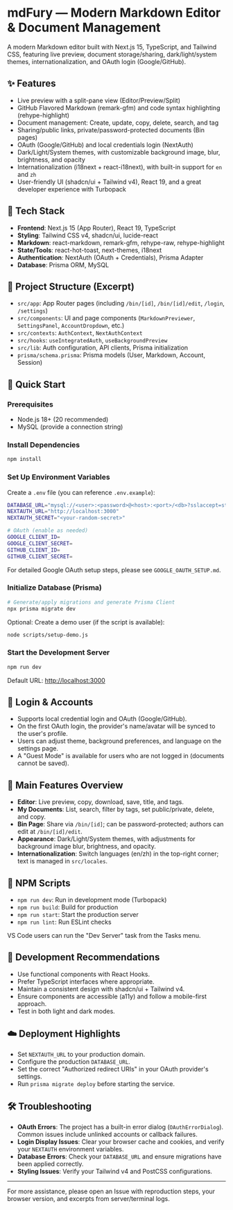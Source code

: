 # mdFury — Modern Markdown Editor & Document Management

A modern Markdown editor built with Next.js 15, TypeScript, and Tailwind CSS, featuring live preview, document storage/sharing, dark/light/system themes, internationalization, and OAuth login (Google/GitHub).

## ✨ Features

-   Live preview with a split-pane view (Editor/Preview/Split)
-   GitHub Flavored Markdown (remark-gfm) and code syntax highlighting (rehype-highlight)
-   Document management: Create, update, copy, delete, search, and tag
-   Sharing/public links, private/password-protected documents (Bin pages)
-   OAuth (Google/GitHub) and local credentials login (NextAuth)
-   Dark/Light/System themes, with customizable background image, blur, brightness, and opacity
-   Internationalization (i18next + react-i18next), with built-in support for `en` and `zh`
-   User-friendly UI (shadcn/ui + Tailwind v4), React 19, and a great developer experience with Turbopack

## 🧱 Tech Stack

-   **Frontend**: Next.js 15 (App Router), React 19, TypeScript
-   **Styling**: Tailwind CSS v4, shadcn/ui, lucide-react
-   **Markdown**: react-markdown, remark-gfm, rehype-raw, rehype-highlight
-   **State/Tools**: react-hot-toast, next-themes, i18next
-   **Authentication**: NextAuth (OAuth + Credentials), Prisma Adapter
-   **Database**: Prisma ORM, MySQL

## 📁 Project Structure (Excerpt)

-   `src/app`: App Router pages (including `/bin/[id]`, `/bin/[id]/edit`, `/login`, `/settings`)
-   `src/components`: UI and page components (`MarkdownPreviewer`, `SettingsPanel`, `AccountDropdown`, etc.)
-   `src/contexts`: `AuthContext`, `NextAuthContext`
-   `src/hooks`: `useIntegratedAuth`, `useBackgroundPreview`
-   `src/lib`: Auth configuration, API clients, Prisma initialization
-   `prisma/schema.prisma`: Prisma models (User, Markdown, Account, Session)

## 🚀 Quick Start

### Prerequisites

-   Node.js 18+ (20 recommended)
-   MySQL (provide a connection string)

### Install Dependencies

```bash
npm install
```

### Set Up Environment Variables

Create a `.env` file (you can reference `.env.example`):

```bash
DATABASE_URL="mysql://<user>:<password>@<host>:<port>/<db>?sslaccept=strict"
NEXTAUTH_URL="http://localhost:3000"
NEXTAUTH_SECRET="<your-random-secret>"

# OAuth (enable as needed)
GOOGLE_CLIENT_ID=
GOOGLE_CLIENT_SECRET=
GITHUB_CLIENT_ID=
GITHUB_CLIENT_SECRET=
```

For detailed Google OAuth setup steps, please see `GOOGLE_OAUTH_SETUP.md`.

### Initialize Database (Prisma)

```bash
# Generate/apply migrations and generate Prisma Client
npx prisma migrate dev
```

Optional: Create a demo user (if the script is available):

```bash
node scripts/setup-demo.js
```

### Start the Development Server

```bash
npm run dev
```

Default URL: [http://localhost:3000](http://localhost:3000)

## 🔐 Login & Accounts

-   Supports local credential login and OAuth (Google/GitHub).
-   On the first OAuth login, the provider's name/avatar will be synced to the user's profile.
-   Users can adjust theme, background preferences, and language on the settings page.
-   A "Guest Mode" is available for users who are not logged in (documents cannot be saved).

## 📝 Main Features Overview

-   **Editor**: Live preview, copy, download, save, title, and tags.
-   **My Documents**: List, search, filter by tags, set public/private, delete, and copy.
-   **Bin Page**: Share via `/bin/[id]`; can be password-protected; authors can edit at `/bin/[id]/edit`.
-   **Appearance**: Dark/Light/System themes, with adjustments for background image blur, brightness, and opacity.
-   **Internationalization**: Switch languages (en/zh) in the top-right corner; text is managed in `src/locales`.

## 📜 NPM Scripts

-   `npm run dev`: Run in development mode (Turbopack)
-   `npm run build`: Build for production
-   `npm run start`: Start the production server
-   `npm run lint`: Run ESLint checks

VS Code users can run the "Dev Server" task from the Tasks menu.

## 🧭 Development Recommendations

-   Use functional components with React Hooks.
-   Prefer TypeScript interfaces where appropriate.
-   Maintain a consistent design with shadcn/ui + Tailwind v4.
-   Ensure components are accessible (a11y) and follow a mobile-first approach.
-   Test in both light and dark modes.

## ☁️ Deployment Highlights

-   Set `NEXTAUTH_URL` to your production domain.
-   Configure the production `DATABASE_URL`.
-   Set the correct "Authorized redirect URIs" in your OAuth provider's settings.
-   Run `prisma migrate deploy` before starting the service.

## 🛠️ Troubleshooting

-   **OAuth Errors**: The project has a built-in error dialog (`OAuthErrorDialog`). Common issues include unlinked accounts or callback failures.
-   **Login Display Issues**: Clear your browser cache and cookies, and verify your `NEXTAUTH` environment variables.
-   **Database Errors**: Check your `DATABASE_URL` and ensure migrations have been applied correctly.
-   **Styling Issues**: Verify your Tailwind v4 and PostCSS configurations.

---
For more assistance, please open an Issue with reproduction steps, your browser version, and excerpts from server/terminal logs.

